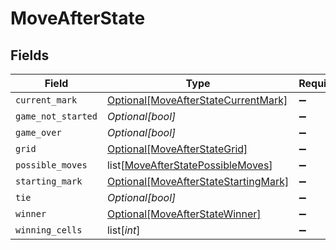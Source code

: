 # MoveAfterState


## Fields

| Field                                                                                     | Type                                                                                      | Required                                                                                  | Description                                                                               |
| ----------------------------------------------------------------------------------------- | ----------------------------------------------------------------------------------------- | ----------------------------------------------------------------------------------------- | ----------------------------------------------------------------------------------------- |
| `current_mark`                                                                            | [Optional[MoveAfterStateCurrentMark]](../../models/shared/moveafterstatecurrentmark.md)   | :heavy_minus_sign:                                                                        | N/A                                                                                       |
| `game_not_started`                                                                        | *Optional[bool]*                                                                          | :heavy_minus_sign:                                                                        | N/A                                                                                       |
| `game_over`                                                                               | *Optional[bool]*                                                                          | :heavy_minus_sign:                                                                        | N/A                                                                                       |
| `grid`                                                                                    | [Optional[MoveAfterStateGrid]](../../models/shared/moveafterstategrid.md)                 | :heavy_minus_sign:                                                                        | N/A                                                                                       |
| `possible_moves`                                                                          | list[[MoveAfterStatePossibleMoves](../../models/shared/moveafterstatepossiblemoves.md)]   | :heavy_minus_sign:                                                                        | N/A                                                                                       |
| `starting_mark`                                                                           | [Optional[MoveAfterStateStartingMark]](../../models/shared/moveafterstatestartingmark.md) | :heavy_minus_sign:                                                                        | N/A                                                                                       |
| `tie`                                                                                     | *Optional[bool]*                                                                          | :heavy_minus_sign:                                                                        | N/A                                                                                       |
| `winner`                                                                                  | [Optional[MoveAfterStateWinner]](../../models/shared/moveafterstatewinner.md)             | :heavy_minus_sign:                                                                        | N/A                                                                                       |
| `winning_cells`                                                                           | list[*int*]                                                                               | :heavy_minus_sign:                                                                        | N/A                                                                                       |